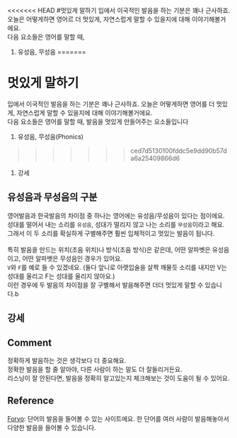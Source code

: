 <<<<<<< HEAD
#멋있게 말하기
입에서 이국적인 발음을 하는 기분은 꽤나 근사하죠. 오늘은 어떻게하면 영어르 더 멋있게, 자연스럽게 말할 수 있을지에 대해 이야기해볼거에요.<br>
다음 요소들은 영어를 말할 때, 
1. 유성음, 무성음
=======
# 멋있게 말하기
입에서 이국적인 발음을 하는 기분은 꽤나 근사하죠. 오늘은 어떻게하면 영어를 더 멋있게, 자연스럽게 말할 수 있을지에 대해 이야기해볼거에요.<br>
다음 요소들은 영어를 말할 때, 발음을 멋있게 만들어주는 요소들입니다<br>
1. 유성음, 무성음(Phonics)
>>>>>>> ced7d5130100fddc5e9dd90b57da6a25409866d6
1. 강세

## 유성음과 무성음의 구분
영어발음과 한국발음의 차이점 중 하나는 영어에는 유성음/무성음이 있다는 점이에요.<br>
성대를 떨어서 내는 소리를 `유성음`, 성대가 떨리지 않고 나는 소리를 `무성음`이라고 해요.<br>
그래서 이 두 소리를 확실하게 구별해주면 훨씬 입체적이고 멋있는 발음이 됩니다.<br>
<br>
특히 발음을 만드는 위치(조음 위치)나 방식(조음 방식)은 같은데, 어떤 알파벳은 유성음이고, 어떤 알파벳은 무성음인 경우가 있어요.<br>
`V`와 `F`를 예로 들 수 있겠네요. (둘다 앞니로 아랫입술을 살짝 깨물듯 소리를 내지만 V는 성대를 울리고 F는 성대를 울리지 않아요.)<br>
이런 경우에 두 발음의 차이점을 잘 구별해서 발음해주면 더더 멋있게 말할 수 있습니다.b

## 강세

## Comment
정확하게 발음하는 것은 생각보다 더 중요해요.<br>
정확한 발음을 할 줄 알아야, 다른 사람이 하는 말도 더 잘들리거든요.<br>
리스닝이 잘 안된다면, 발음을 정확히 알고있는지 체크해보는 것이 도움이 될 수 있어요.

## Reference
[Forvo](https://forvo.com): 
단어의 발음을 들어볼 수 있는 사이트에요. 한 단어를 여러 사람이 발음해놓아서 다양한 발음을 들어볼 수 있습니다.



